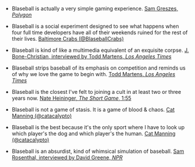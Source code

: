 * Blaseball is actually a very simple gaming experience.
  [Sam Greszes, _Polygon_](https://www.polygon.com/features/2020/8/6/21357131/blaseball-fans-absurd-baseball-sim-the-game-band)

* Blaseball is a social experiment designed to see what happens when four full time developers have all of their weekends ruined for the rest of their lives.
  [Baltimore Crabs (@BlaseballCrabs)](https://twitter.com/BlaseballCrabs/status/1307032434219810817)

* Blaseball is kind of like a multimedia equivalent of an exquisite corpse.
  [J. Bone-Christian, interviewed by Todd Martens, _Los Angeles Times_](https://www.latimes.com/entertainment-arts/story/2020-08-24/blaseball-online-browser-game-dungeons-dragons)

* Blaseball strips baseball of its emphasis on competition and reminds us of why we love the game to begin with.
  [Todd Martens, _Los Angeles Times_](https://www.latimes.com/entertainment-arts/story/2020-08-24/blaseball-online-browser-game-dungeons-dragons)

* Blaseball is the closest I've felt to joining a cult in at least two or three years now.
  [Nate Heininger, _The Short Game_, 1:55](http://www.theshortgame.net/240-blaseball/)

* Blaseball is not a game of stasis. It is a game of blood & chaos.
  [Cat Manning (@catacalypto)](https://twitter.com/catacalypto/status/1298119631165517824)

* Blaseball is the best because it's the only sport where I have to look up which player's the dog and which player's the human.
  [Cat Manning (@catacalypto)](https://twitter.com/catacalypto/status/1299757238102286336)

* Blaseball is an absurdist, kind of whimsical simulation of baseball. [Sam Rosenthal, interviewed by David Greene, *NPR*](https://www.npr.org/transcripts/918080830)
